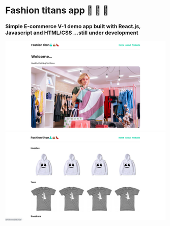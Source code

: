 # Fashion titans app 👗 👜 👠

### Simple E-commerce V-1 demo app built with React.js, Javascript and HTML/CSS ...still under development

![Screenshot](public/screenshot1.png)
![Screenshot](public/screenshot2.png)
